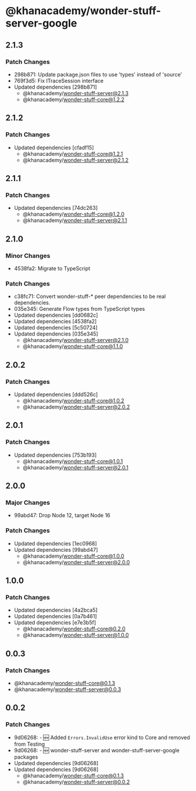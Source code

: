 # @khanacademy/wonder-stuff-server-google

## 2.1.3

### Patch Changes

-   298b871: Update package.json files to use 'types' instead of 'source'
-   769f3d5: Fix ITraceSession interface
-   Updated dependencies [298b871]
    -   @khanacademy/wonder-stuff-server@2.1.3
    -   @khanacademy/wonder-stuff-core@1.2.2

## 2.1.2

### Patch Changes

-   Updated dependencies [cfadf15]
    -   @khanacademy/wonder-stuff-core@1.2.1
    -   @khanacademy/wonder-stuff-server@2.1.2

## 2.1.1

### Patch Changes

-   Updated dependencies [74dc263]
    -   @khanacademy/wonder-stuff-core@1.2.0
    -   @khanacademy/wonder-stuff-server@2.1.1

## 2.1.0

### Minor Changes

-   4538fa2: Migrate to TypeScript

### Patch Changes

-   c38fc71: Convert wonder-stuff-\* peer dependencies to be real dependencies.
-   035e345: Generate Flow types from TypeScript types
-   Updated dependencies [dd0682c]
-   Updated dependencies [4538fa2]
-   Updated dependencies [5c50724]
-   Updated dependencies [035e345]
    -   @khanacademy/wonder-stuff-server@2.1.0
    -   @khanacademy/wonder-stuff-core@1.1.0

## 2.0.2

### Patch Changes

-   Updated dependencies [ddd526c]
    -   @khanacademy/wonder-stuff-core@1.0.2
    -   @khanacademy/wonder-stuff-server@2.0.2

## 2.0.1

### Patch Changes

-   Updated dependencies [753b193]
    -   @khanacademy/wonder-stuff-core@1.0.1
    -   @khanacademy/wonder-stuff-server@2.0.1

## 2.0.0

### Major Changes

-   99abd47: Drop Node 12, target Node 16

### Patch Changes

-   Updated dependencies [1ec0968]
-   Updated dependencies [99abd47]
    -   @khanacademy/wonder-stuff-core@1.0.0
    -   @khanacademy/wonder-stuff-server@2.0.0

## 1.0.0

### Patch Changes

-   Updated dependencies [4a2bca5]
-   Updated dependencies [0a7b461]
-   Updated dependencies [e7e3b5f]
    -   @khanacademy/wonder-stuff-core@0.2.0
    -   @khanacademy/wonder-stuff-server@1.0.0

## 0.0.3

### Patch Changes

-   @khanacademy/wonder-stuff-core@0.1.3
-   @khanacademy/wonder-stuff-server@0.0.3

## 0.0.2

### Patch Changes

-   9d06268: - 🆕 Added `Errors.InvalidUse` error kind to Core and removed from Testing
-   9d06268: - 🆕 wonder-stuff-server and wonder-stuff-server-google packages
-   Updated dependencies [9d06268]
-   Updated dependencies [9d06268]
    -   @khanacademy/wonder-stuff-core@0.1.3
    -   @khanacademy/wonder-stuff-server@0.0.2
